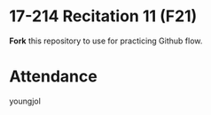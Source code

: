 # 17-214 Recitation 11 (F21)
**Fork** this repository to use for practicing Github flow.

# Attendance
youngjol